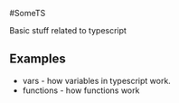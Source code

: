 #SomeTS

Basic stuff related to typescript



## Examples

- vars - how variables in typescript work.
- functions - how functions work